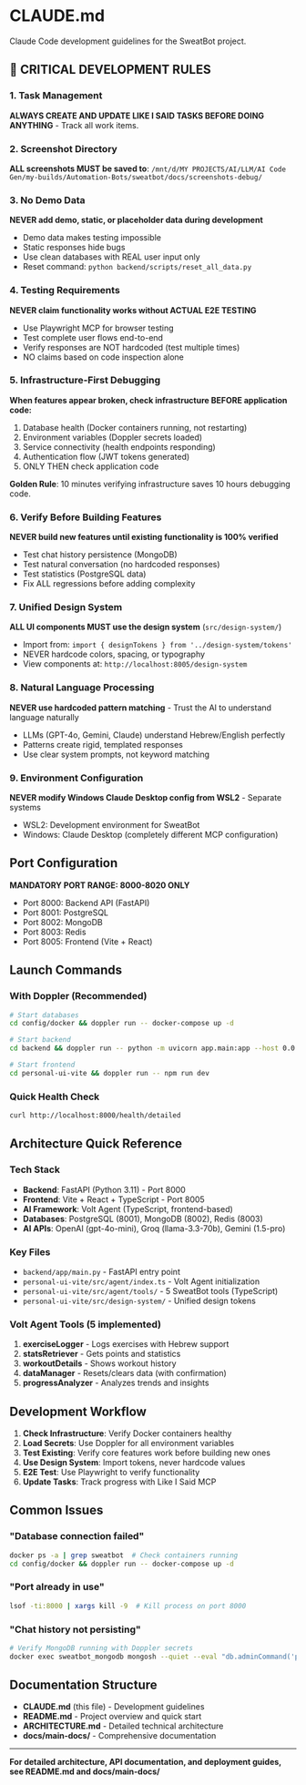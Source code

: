 # CLAUDE.md

Claude Code development guidelines for the SweatBot project.

## 🚨 CRITICAL DEVELOPMENT RULES

### 1. Task Management
**ALWAYS CREATE AND UPDATE LIKE I SAID TASKS BEFORE DOING ANYTHING** - Track all work items.

### 2. Screenshot Directory
**ALL screenshots MUST be saved to**: `/mnt/d/MY PROJECTS/AI/LLM/AI Code Gen/my-builds/Automation-Bots/sweatbot/docs/screenshots-debug/`

### 3. No Demo Data
**NEVER add demo, static, or placeholder data during development**
- Demo data makes testing impossible
- Static responses hide bugs
- Use clean databases with REAL user input only
- Reset command: `python backend/scripts/reset_all_data.py`

### 4. Testing Requirements
**NEVER claim functionality works without ACTUAL E2E TESTING**
- Use Playwright MCP for browser testing
- Test complete user flows end-to-end
- Verify responses are NOT hardcoded (test multiple times)
- NO claims based on code inspection alone

### 5. Infrastructure-First Debugging
**When features appear broken, check infrastructure BEFORE application code:**
1. Database health (Docker containers running, not restarting)
2. Environment variables (Doppler secrets loaded)
3. Service connectivity (health endpoints responding)
4. Authentication flow (JWT tokens generated)
5. ONLY THEN check application code

**Golden Rule**: 10 minutes verifying infrastructure saves 10 hours debugging code.

### 6. Verify Before Building Features
**NEVER build new features until existing functionality is 100% verified**
- Test chat history persistence (MongoDB)
- Test natural conversation (no hardcoded responses)
- Test statistics (PostgreSQL data)
- Fix ALL regressions before adding complexity

### 7. Unified Design System
**ALL UI components MUST use the design system** (`src/design-system/`)
- Import from: `import { designTokens } from '../design-system/tokens'`
- NEVER hardcode colors, spacing, or typography
- View components at: `http://localhost:8005/design-system`

### 8. Natural Language Processing
**NEVER use hardcoded pattern matching** - Trust the AI to understand language naturally
- LLMs (GPT-4o, Gemini, Claude) understand Hebrew/English perfectly
- Patterns create rigid, templated responses
- Use clear system prompts, not keyword matching

### 9. Environment Configuration
**NEVER modify Windows Claude Desktop config from WSL2** - Separate systems
- WSL2: Development environment for SweatBot
- Windows: Claude Desktop (completely different MCP configuration)

## Port Configuration
**MANDATORY PORT RANGE: 8000-8020 ONLY**
- Port 8000: Backend API (FastAPI)
- Port 8001: PostgreSQL
- Port 8002: MongoDB
- Port 8003: Redis
- Port 8005: Frontend (Vite + React)

## Launch Commands

### With Doppler (Recommended)
```bash
# Start databases
cd config/docker && doppler run -- docker-compose up -d

# Start backend
cd backend && doppler run -- python -m uvicorn app.main:app --host 0.0.0.0 --port 8000 --reload

# Start frontend
cd personal-ui-vite && doppler run -- npm run dev
```

### Quick Health Check
```bash
curl http://localhost:8000/health/detailed
```

## Architecture Quick Reference

### Tech Stack
- **Backend**: FastAPI (Python 3.11) - Port 8000
- **Frontend**: Vite + React + TypeScript - Port 8005
- **AI Framework**: Volt Agent (TypeScript, frontend-based)
- **Databases**: PostgreSQL (8001), MongoDB (8002), Redis (8003)
- **AI APIs**: OpenAI (gpt-4o-mini), Groq (llama-3.3-70b), Gemini (1.5-pro)

### Key Files
- `backend/app/main.py` - FastAPI entry point
- `personal-ui-vite/src/agent/index.ts` - Volt Agent initialization
- `personal-ui-vite/src/agent/tools/` - 5 SweatBot tools (TypeScript)
- `personal-ui-vite/src/design-system/` - Unified design tokens

### Volt Agent Tools (5 implemented)
1. **exerciseLogger** - Logs exercises with Hebrew support
2. **statsRetriever** - Gets points and statistics
3. **workoutDetails** - Shows workout history
4. **dataManager** - Resets/clears data (with confirmation)
5. **progressAnalyzer** - Analyzes trends and insights

## Development Workflow

1. **Check Infrastructure**: Verify Docker containers healthy
2. **Load Secrets**: Use Doppler for all environment variables
3. **Test Existing**: Verify core features work before building new ones
4. **Use Design System**: Import tokens, never hardcode values
5. **E2E Test**: Use Playwright to verify functionality
6. **Update Tasks**: Track progress with Like I Said MCP

## Common Issues

### "Database connection failed"
```bash
docker ps -a | grep sweatbot  # Check containers running
cd config/docker && doppler run -- docker-compose up -d
```

### "Port already in use"
```bash
lsof -ti:8000 | xargs kill -9  # Kill process on port 8000
```

### "Chat history not persisting"
```bash
# Verify MongoDB running with Doppler secrets
docker exec sweatbot_mongodb mongosh --quiet --eval "db.adminCommand('ping')"
```

## Documentation Structure
- **CLAUDE.md** (this file) - Development guidelines
- **README.md** - Project overview and quick start
- **ARCHITECTURE.md** - Detailed technical architecture
- **docs/main-docs/** - Comprehensive documentation

---

**For detailed architecture, API documentation, and deployment guides, see README.md and docs/main-docs/**
